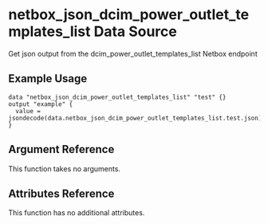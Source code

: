 # netbox\_json\_dcim\_power\_outlet\_templates\_list Data Source

Get json output from the dcim_power_outlet_templates_list Netbox endpoint

## Example Usage

```hcl
data "netbox_json_dcim_power_outlet_templates_list" "test" {}
output "example" {
  value = jsondecode(data.netbox_json_dcim_power_outlet_templates_list.test.json)
}
```

## Argument Reference

This function takes no arguments.

## Attributes Reference

This function has no additional attributes.


